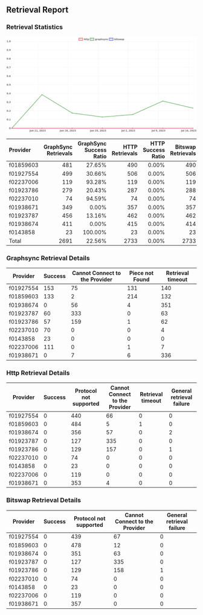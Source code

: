 ## Retrieval Report
### Retrieval Statistics
<img src="https://raw.githubusercontent.com/data-preservation-programs/filplus-checker-assets/main/filecoin-project/filecoin-plus-large-datasets/issues/1975/1689755333536.png"/>

| Provider  | GraphSync Retrievals | GraphSync Success Ratio | HTTP Retrievals | HTTP Success Ratio | Bitswap Retrievals | Bitswap Success Ratio |
| :-------- | -------------------: | ----------------------: | --------------: | -----------------: | -----------------: | --------------------: |
| f01859603 |                  481 |                  27.65% |             490 |              0.00% |                490 |                 0.00% |
| f01927554 |                  499 |                  30.66% |             506 |              0.00% |                506 |                 0.00% |
| f02237006 |                  119 |                  93.28% |             119 |              0.00% |                119 |                 0.00% |
| f01923786 |                  279 |                  20.43% |             287 |              0.00% |                288 |                 0.00% |
| f02237010 |                   74 |                  94.59% |              74 |              0.00% |                 74 |                 0.00% |
| f01938671 |                  349 |                   0.00% |             357 |              0.00% |                357 |                 0.00% |
| f01923787 |                  456 |                  13.16% |             462 |              0.00% |                462 |                 0.00% |
| f01938674 |                  411 |                   0.00% |             415 |              0.00% |                414 |                 0.00% |
| f0143858  |                   23 |                 100.00% |              23 |              0.00% |                 23 |                 0.00% |
| Total     |                 2691 |                  22.56% |            2733 |              0.00% |               2733 |                 0.00% |

### Graphsync Retrieval Details
| Provider  | Success | Cannot Connect to the Provider | Piece not Found | Retrieval timeout |
| --------- | ------- | ------------------------------ | --------------- | ----------------- |
| f01927554 | 153     | 75                             | 131             | 140               |
| f01859603 | 133     | 2                              | 214             | 132               |
| f01938674 | 0       | 56                             | 4               | 351               |
| f01923787 | 60      | 333                            | 0               | 63                |
| f01923786 | 57      | 159                            | 1               | 62                |
| f02237010 | 70      | 0                              | 0               | 4                 |
| f0143858  | 23      | 0                              | 0               | 0                 |
| f02237006 | 111     | 0                              | 1               | 7                 |
| f01938671 | 0       | 7                              | 6               | 336               |

### Http Retrieval Details
| Provider  | Success | Protocol not supported | Cannot Connect to the Provider | Retrieval timeout | General retrieval failure |
| --------- | ------- | ---------------------- | ------------------------------ | ----------------- | ------------------------- |
| f01927554 | 0       | 440                    | 66                             | 0                 | 0                         |
| f01859603 | 0       | 484                    | 5                              | 1                 | 0                         |
| f01938674 | 0       | 356                    | 57                             | 0                 | 2                         |
| f01923787 | 0       | 127                    | 335                            | 0                 | 0                         |
| f01923786 | 0       | 129                    | 157                            | 0                 | 1                         |
| f02237010 | 0       | 74                     | 0                              | 0                 | 0                         |
| f0143858  | 0       | 23                     | 0                              | 0                 | 0                         |
| f02237006 | 0       | 119                    | 0                              | 0                 | 0                         |
| f01938671 | 0       | 353                    | 4                              | 0                 | 0                         |

### Bitswap Retrieval Details
| Provider  | Success | Protocol not supported | Cannot Connect to the Provider | General retrieval failure |
| --------- | ------- | ---------------------- | ------------------------------ | ------------------------- |
| f01927554 | 0       | 439                    | 67                             | 0                         |
| f01859603 | 0       | 478                    | 12                             | 0                         |
| f01938674 | 0       | 351                    | 63                             | 0                         |
| f01923787 | 0       | 127                    | 335                            | 0                         |
| f01923786 | 0       | 129                    | 158                            | 1                         |
| f02237010 | 0       | 74                     | 0                              | 0                         |
| f0143858  | 0       | 23                     | 0                              | 0                         |
| f02237006 | 0       | 119                    | 0                              | 0                         |
| f01938671 | 0       | 357                    | 0                              | 0                         |
